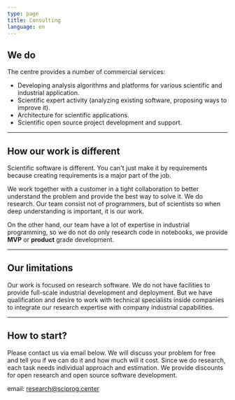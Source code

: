```yaml
---
type: page
title: Consulting
language: en
---
```


## We do

The centre provides a number of commercial services:
* Developing analysis algorithms and platforms for various scientific and industrial application.
* Scientific expert activity (analyzing existing software, proposing ways to improve it).
* Architecture for scientific applications.
* Scientific open source project development and support.

<hr>

## How our work is different

Scientific software is different. You can't just make it by requirements because creating requirements is a major part of the job.

We work together with a customer in a tight collaboration to better understand the problem and provide the best way to solve it. We do research. Our team consist not of programmers, but of scientists so when deep understanding is important, it is our work. 

On the other hand, our team have a lot of expertise in industrial programming, so we do not do only research code in notebooks, we provide **MVP** or **product** grade development.

<hr>

## Our limitations

Our work is focused on research software. We do not have facilities to provide full-scale industrial development and deployment. But we have qualification and desire to work with technical specialists inside companies to integrate our research expertise with company industrial capabilities.

<hr>

## How to start?

Please contact us via email below. We will discuss your problem for free and tell you if we can do it and how much will it cost. Since we do research, each task needs individual approach and estimation. We provide discounts for open research and open source software development.

email: <a href="mailto:&#114;&#101;&#115;&#101;&#097;&#114;&#099;&#104;&#064;&#115;&#099;&#105;&#112;&#114;&#111;&#103;&#046;&#099;&#101;&#110;&#116;&#101;&#114;">&#114;&#101;&#115;&#101;&#097;&#114;&#099;&#104;&#064;&#115;&#099;&#105;&#112;&#114;&#111;&#103;&#046;&#099;&#101;&#110;&#116;&#101;&#114;</a>